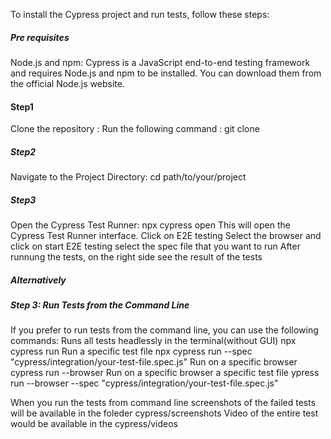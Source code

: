 To install the Cypress project and run tests, follow these steps:

##### Pre requisites
Node.js and npm:
Cypress is a JavaScript end-to-end testing framework and requires Node.js and npm to be installed. You can download them from the official Node.js website.

#### Step1
Clone the repository : 
Run the following command : git clone <repository-url>

##### Step2
Navigate to the Project Directory:
cd path/to/your/project

##### Step3
Open the Cypress Test Runner: npx cypress open
This will open the Cypress Test Runner interface.
Click on E2E testing
Select the browser and click on start E2E testing
select the spec file that you want to run
After runnung the tests, on the right side see the result of the tests

##### Alternatively
##### Step 3: Run Tests from the Command Line 
If you prefer to run tests from the command line, you can use the following commands:
Runs all tests headlessly in the terminal(without GUI)
npx cypress run
Run a specific test file
npx cypress run --spec "cypress/integration/your-test-file.spec.js"
Run on a specific browser
cypress run --browser <browser-name-or-path>
Run on a specific browser a specific test file
ypress run --browser <browser-name-or-path> --spec "cypress/integration/your-test-file.spec.js"

When you run the tests from command line screenshots of the failed tests will be available in the foleder cypress/screenshots
Video of the entire test would be available in the cypress/videos
